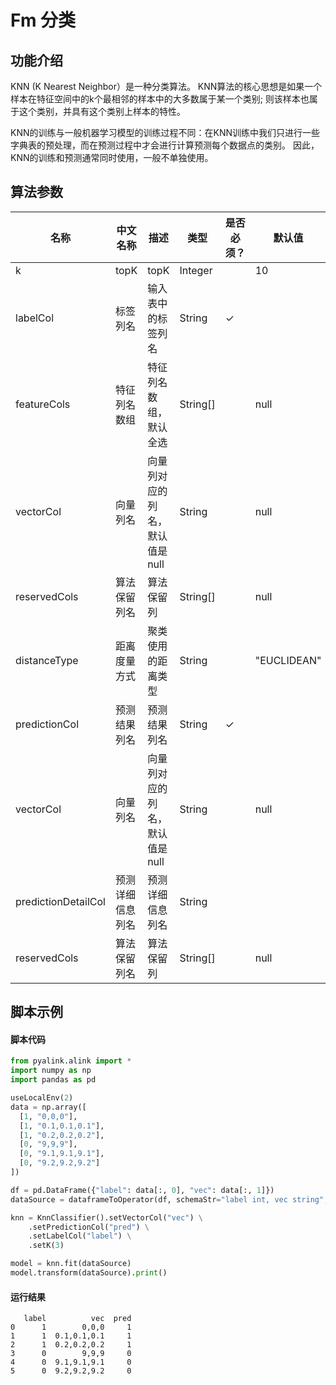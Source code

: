 # Fm 分类

## 功能介绍
KNN (K Nearest Neighbor）是一种分类算法。
KNN算法的核心思想是如果一个样本在特征空间中的k个最相邻的样本中的大多数属于某一个类别;
则该样本也属于这个类别，并具有这个类别上样本的特性。

KNN的训练与一般机器学习模型的训练过程不同：在KNN训练中我们只进行一些字典表的预处理，而在预测过程中才会进行计算预测每个数据点的类别。
因此，KNN的训练和预测通常同时使用，一般不单独使用。

## 算法参数

| 名称 | 中文名称 | 描述 | 类型 | 是否必须？ | 默认值 |
| --- | --- | --- | --- | --- | --- |
| k | topK | topK | Integer |  | 10 |
| labelCol | 标签列名 | 输入表中的标签列名 | String | ✓ |  |
| featureCols | 特征列名数组 | 特征列名数组，默认全选 | String[] |  | null |
| vectorCol | 向量列名 | 向量列对应的列名，默认值是null | String |  | null |
| reservedCols | 算法保留列名 | 算法保留列 | String[] |  | null |
| distanceType | 距离度量方式 | 聚类使用的距离类型 | String |  | "EUCLIDEAN" |
| predictionCol | 预测结果列名 | 预测结果列名 | String | ✓ |  |
| vectorCol | 向量列名 | 向量列对应的列名，默认值是null | String |  | null |
| predictionDetailCol | 预测详细信息列名 | 预测详细信息列名 | String |  |  |
| reservedCols | 算法保留列名 | 算法保留列 | String[] |  | null |


## 脚本示例

#### 脚本代码
```python
from pyalink.alink import *
import numpy as np
import pandas as pd

useLocalEnv(2)
data = np.array([
  [1, "0,0,0"],
  [1, "0.1,0.1,0.1"],
  [1, "0.2,0.2,0.2"],
  [0, "9,9,9"],
  [0, "9.1,9.1,9.1"],
  [0, "9.2,9.2,9.2"]
])

df = pd.DataFrame({"label": data[:, 0], "vec": data[:, 1]})
dataSource = dataframeToOperator(df, schemaStr="label int, vec string", op_type='batch')

knn = KnnClassifier().setVectorCol("vec") \
    .setPredictionCol("pred") \
    .setLabelCol("label") \
    .setK(3)

model = knn.fit(dataSource)
model.transform(dataSource).print()
```


#### 运行结果
```
   label          vec  pred
0      1        0,0,0     1
1      1  0.1,0.1,0.1     1
2      1  0.2,0.2,0.2     1
3      0        9,9,9     0
4      0  9.1,9.1,9.1     0
5      0  9.2,9.2,9.2     0
```
